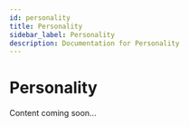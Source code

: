 ```yaml
---
id: personality
title: Personality
sidebar_label: Personality
description: Documentation for Personality
---
```


# Personality

Content coming soon...
